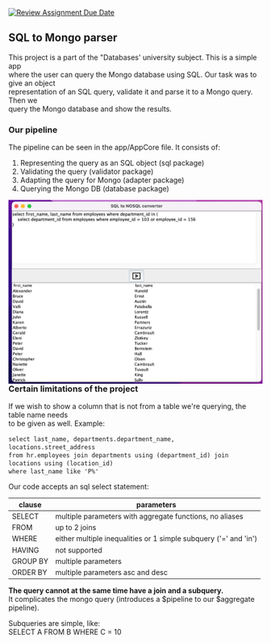 [![Review Assignment Due Date](https://classroom.github.com/assets/deadline-readme-button-8d59dc4de5201274e310e4c54b9627a8934c3b88527886e3b421487c677d23eb.svg)](https://classroom.github.com/a/6hx3LrEQ)

## SQL to Mongo parser

This project is a part of the "Databases' university subject. This is a simple app \
where the user can query the Mongo database using SQL. Our task was to give an object \
representation of an SQL query, validate it and parse it to a Mongo query. Then we \
query the Mongo database and show the results.

### Our pipeline

The pipeline can be seen in the app/AppCore file. It consists of: 
1. Representing the query as an SQL object (sql package) 
2. Validating the query (validator package) 
3. Adapting the query for Mongo (adapter package) 
4. Querying the Mongo DB (database package)

<img src="src/main/resources/images/db_app.png"
alt="Sql to Mongo parser"
style="float: left; margin-right: 10px;" />

### Certain limitations of the project

If we wish to show a column that is not from a table we're querying, the table name needs \
to be given as well. Example:
```
select last_name, departments.department_name, locations.street_address 
from hr.employees join departments using (department_id) join locations using (location_id)
where last_name like 'P%'
```

Our code accepts an sql select statement: 

| clause   | parameters                                                       |
|----------|------------------------------------------------------------------|
| SELECT   | multiple parameters with aggregate functions, no aliases         |
 | FROM     | up to 2 joins                                                    |
 | WHERE    | either multiple inequalities or 1 simple subquery ('=' and 'in') |
 | HAVING   | not supported                                                    |
| GROUP BY | multiple parameters                                              |
| ORDER BY | multiple parameters asc and desc                                 |

 **The query cannot at the same time have a join and a subquery.** \
 It complicates the mongo query (introduces a $pipeline to our $aggregate pipeline). 

Subqueries are simple, like: \
SELECT A FROM B WHERE C = 10

